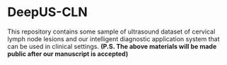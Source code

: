 # DeepUS-CLN
This repository contains some sample of ultrasound dataset of cervical lymph node lesions and our intelligent diagnostic application system that can be used in clinical settings.
**(P.S. The above materials will be made public after our manuscript is accepted)**
